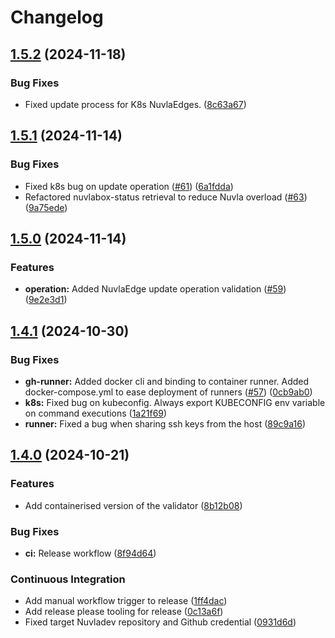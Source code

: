 # Changelog

## [1.5.2](https://github.com/nuvlaedge/validation/compare/1.5.1...1.5.2) (2024-11-18)


### Bug Fixes

* Fixed update process for K8s NuvlaEdges. ([8c63a67](https://github.com/nuvlaedge/validation/commit/8c63a67b1336b435dc586fd74beeff2a458aa6d2))

## [1.5.1](https://github.com/nuvlaedge/validation/compare/1.5.0...1.5.1) (2024-11-14)


### Bug Fixes

* Fixed k8s bug on update operation ([#61](https://github.com/nuvlaedge/validation/issues/61)) ([6a1fdda](https://github.com/nuvlaedge/validation/commit/6a1fdda3b2cfffdd1fc810499beb9ad84e78a66e))
* Refactored nuvlabox-status retrieval to reduce Nuvla overload ([#63](https://github.com/nuvlaedge/validation/issues/63)) ([9a75ede](https://github.com/nuvlaedge/validation/commit/9a75ede06d766b2a0f302ae8c381e50ae4ecf304))

## [1.5.0](https://github.com/nuvlaedge/validation/compare/1.4.1...1.5.0) (2024-11-14)


### Features

* **operation:** Added NuvlaEdge update operation validation ([#59](https://github.com/nuvlaedge/validation/issues/59)) ([9e2e3d1](https://github.com/nuvlaedge/validation/commit/9e2e3d1faeda352da180ab8f092a9843d2099c12))

## [1.4.1](https://github.com/nuvlaedge/validation/compare/1.4.0...1.4.1) (2024-10-30)


### Bug Fixes

* **gh-runner:** Added docker cli and binding to container runner. Added docker-compose.yml to ease deployment of runners ([#57](https://github.com/nuvlaedge/validation/issues/57)) ([0cb9ab0](https://github.com/nuvlaedge/validation/commit/0cb9ab0f8704acfd2c049fe3ada93fa3308ed286))
* **k8s:** Fixed bug on kubeconfig. Always export KUBECONFIG env variable on command executions ([1a21f69](https://github.com/nuvlaedge/validation/commit/1a21f69800c43ebfb130d2ba3a1b7c7453a5bd7c))
* **runner:** Fixed a bug when sharing ssh keys from the host ([89c9a16](https://github.com/nuvlaedge/validation/commit/89c9a16401aed7e87ce8c8d8b44937a6f13434b8))

## [1.4.0](https://github.com/nuvlaedge/validation/compare/1.3.18...1.4.0) (2024-10-21)


### Features

* Add containerised version of the validator ([8b12b08](https://github.com/nuvlaedge/validation/commit/8b12b08e4c3d8f9602bcdba2ebada56fef49825f))


### Bug Fixes

* **ci:** Release workflow ([8f94d64](https://github.com/nuvlaedge/validation/commit/8f94d64fc7bd089012b6654500424272bb75d6a5))


### Continuous Integration

* Add manual workflow trigger to release ([1ff4dac](https://github.com/nuvlaedge/validation/commit/1ff4dac79fd92e889da367c85e4454bea45e30f3))
* Add release please tooling for release ([0c13a6f](https://github.com/nuvlaedge/validation/commit/0c13a6f2e94f6cc672e33a397a7b0e56cf09f63f))
* Fixed target Nuvladev repository and Github credential ([0931d6d](https://github.com/nuvlaedge/validation/commit/0931d6da785e16b688fc139c54f3136995f824f3))

